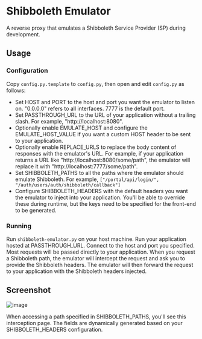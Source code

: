 # Shibboleth Emulator

A reverse proxy that emulates a Shibboleth Service Provider (SP) during development.

## Usage

### Configuration

Copy `config.py.template` to `config.py`, then open and edit `config.py` as follows:

- Set HOST and PORT to the host and port you want the emulator to listen on. "0.0.0.0" refers to all interfaces. 7777 is
  the default port.
- Set PASSTHROUGH_URL to the URL of your application without a trailing slash. For example, "http://localhost:8080".
- Optionally enable EMULATE_HOST and configure the EMULATE_HOST_VALUE if you want a custom HOST header to be sent to
  your application.
- Optionally enable REPLACE_URLS to replace the body content of responses with the emulator's URL. For example, if your
  application returns a URL like "http://localhost:8080/some/path", the emulator will replace it with
  "http://localhost:7777/some/path".
- Set SHIBBOLETH_PATHS to all the paths where the emulator should emulate Shibboleth. For
  example, `["/portal/api/login/", "/auth/users/auth/shibboleth/callback"]`
- Configure SHIBBOLETH_HEADERS with the default headers you want the emulator to inject into your application. You'll be
  able to override these during runtime, but the keys need to be specified for the front-end to be generated.

### Running

Run `shibboleth-emulator.py` on your host machine. Run your application hosted at PASSTHROUGH_URL. Connect to the host
and port you specified. Most requests will be passed directly to your application. When you request a Shibboleth path,
the emulator will intercept the request and ask you to provide the Shibboleth headers. The emulator will then forward
the request to your application with the Shibboleth headers injected.

## Screenshot

![image](https://github.com/NicholasMy/shibboleth-emulator/assets/32116122/b7aa2650-cbdd-4596-a74f-6a7310326ff2)

When accessing a path specified in SHIBBOLETH_PATHS, you'll see this interception page. The fields are dynamically
generated based on your SHIBBOLETH_HEADERS configuration.

